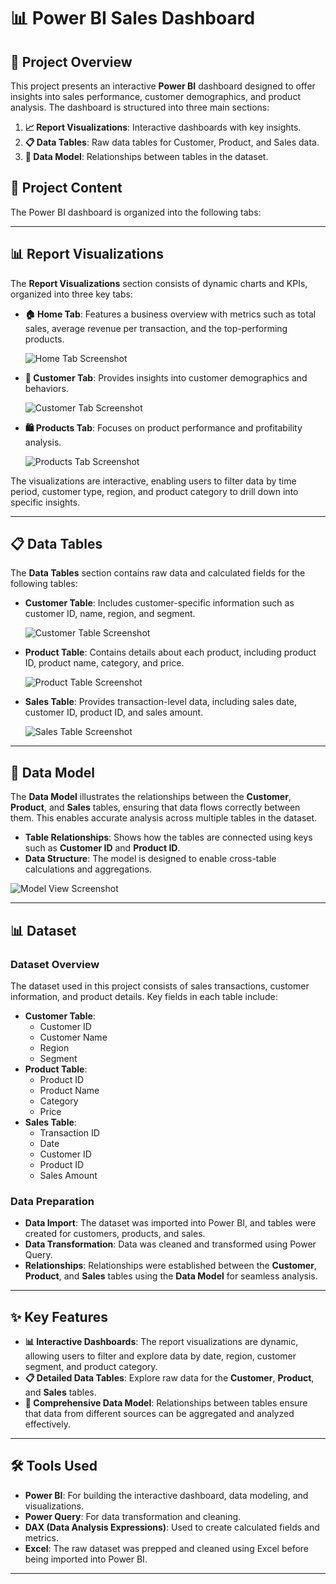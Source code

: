 # 📊 Power BI Sales Dashboard

## 📖 Project Overview
This project presents an interactive **Power BI** dashboard designed to offer insights into sales performance, customer demographics, and product analysis. The dashboard is structured into three main sections:

1. **📈 Report Visualizations**: Interactive dashboards with key insights.
2. **📋 Data Tables**: Raw data tables for Customer, Product, and Sales data.
3. **🔗 Data Model**: Relationships between tables in the dataset.

## 📁 Project Content
The Power BI dashboard is organized into the following tabs:



---

## 📊 Report Visualizations

The **Report Visualizations** section consists of dynamic charts and KPIs, organized into three key tabs:

- **🏠 Home Tab**: Features a business overview with metrics such as total sales, average revenue per transaction, and the top-performing products.
  
  ![Home Tab Screenshot](images/home_report.png)

- **👥 Customer Tab**: Provides insights into customer demographics and behaviors.
  
  ![Customer Tab Screenshot](images/customer_report.png)

- **🛍️ Products Tab**: Focuses on product performance and profitability analysis.
  
  ![Products Tab Screenshot](images/product_report.png)

The visualizations are interactive, enabling users to filter data by time period, customer type, region, and product category to drill down into specific insights.

---

## 📋 Data Tables

The **Data Tables** section contains raw data and calculated fields for the following tables:

- **Customer Table**: Includes customer-specific information such as customer ID, name, region, and segment.
  
  ![Customer Table Screenshot](images/customer_table.png)

- **Product Table**: Contains details about each product, including product ID, product name, category, and price.
  
  ![Product Table Screenshot](images/product_table.png)

- **Sales Table**: Provides transaction-level data, including sales date, customer ID, product ID, and sales amount.
  
  ![Sales Table Screenshot](images/sales_table.pngg)

---

## 🔗 Data Model

The **Data Model** illustrates the relationships between the **Customer**, **Product**, and **Sales** tables, ensuring that data flows correctly between them. This enables accurate analysis across multiple tables in the dataset.

- **Table Relationships**: Shows how the tables are connected using keys such as **Customer ID** and **Product ID**.
- **Data Structure**: The model is designed to enable cross-table calculations and aggregations.

![Model View Screenshot](images/model_view.png)

---

## 📊 Dataset

### Dataset Overview
The dataset used in this project consists of sales transactions, customer information, and product details. Key fields in each table include:

- **Customer Table**:
  - Customer ID
  - Customer Name
  - Region
  - Segment
- **Product Table**:
  - Product ID
  - Product Name
  - Category
  - Price
- **Sales Table**:
  - Transaction ID
  - Date
  - Customer ID
  - Product ID
  - Sales Amount

### Data Preparation
- **Data Import**: The dataset was imported into Power BI, and tables were created for customers, products, and sales.
- **Data Transformation**: Data was cleaned and transformed using Power Query.
- **Relationships**: Relationships were established between the **Customer**, **Product**, and **Sales** tables using the **Data Model** for seamless analysis.

---

## ✨ Key Features

- **📊 Interactive Dashboards**: The report visualizations are dynamic, allowing users to filter and explore data by date, region, customer segment, and product category.
- **📋 Detailed Data Tables**: Explore raw data for the **Customer**, **Product**, and **Sales** tables.
- **🔗 Comprehensive Data Model**: Relationships between tables ensure that data from different sources can be aggregated and analyzed effectively.

---

## 🛠 Tools Used

- **Power BI**: For building the interactive dashboard, data modeling, and visualizations.
- **Power Query**: For data transformation and cleaning.
- **DAX (Data Analysis Expressions)**: Used to create calculated fields and metrics.
- **Excel**: The raw dataset was prepped and cleaned using Excel before being imported into Power BI.

---


